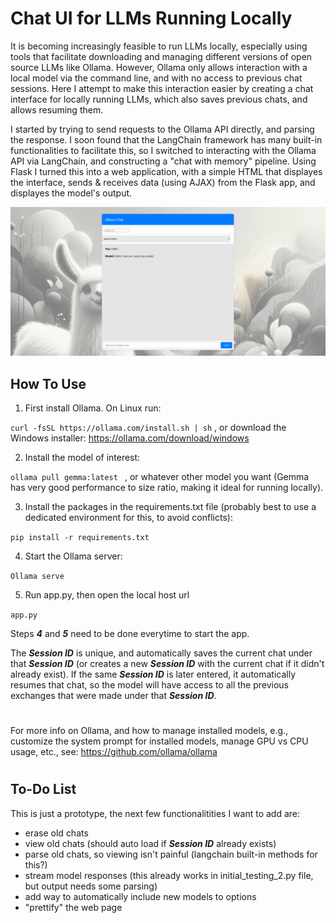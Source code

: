 # Chat UI for LLMs Running Locally

It is becoming increasingly feasible to run LLMs locally, especially using tools that facilitate downloading and managing different versions of open source LLMs like Ollama. However, Ollama only allows interaction with a local model via the command line, and with no access to previous chat sessions. Here I attempt to make this interaction easier by creating a chat interface for locally running LLMs, which also saves previous chats, and allows resuming them.

I started by trying to send requests to the Ollama API directly, and parsing the response. I soon found that the LangChain framework has many built-in functionalities to facilitate this, so I switched to interacting with the Ollama API via LangChain, and constructing a "chat with memory" pipeline. Using Flask I turned this into a web application, with a simple HTML that displayes the interface, sends & receives data (using AJAX) from the Flask app, and displayes the model's output. 

![CHAT_UI](static/images/Chat_UI.png) 

## How To Use

1) First install Ollama. On Linux run:

``` curl -fsSL https://ollama.com/install.sh | sh ``` ,      or download the Windows installer: https://ollama.com/download/windows
  

2) Install the model of interest:

``` ollama pull gemma:latest  ``` ,        or whatever other model you want (Gemma has very good performance to size ratio, making it ideal for running locally).


3) Install the packages in the requirements.txt file (probably best to use a dedicated environment for this, to avoid conflicts):

``` pip install -r requirements.txt ```
  

4) Start the Ollama server:

``` Ollama serve ```


5) Run app.py, then open the local host url

```app.py```


Steps **_4_** and **_5_** need to be done everytime to start the app.

The **_Session ID_** is unique, and automatically saves the current chat under that **_Session ID_** (or creates a new **_Session ID_** with the current chat if it didn't already exist). If the same **_Session ID_** is later entered, it automatically resumes that chat, so the model will have access to all the previous exchanges that were made under that **_Session ID_**.

# 
For more info on Ollama, and how to manage installed models, e.g., customize the system prompt for installed models, manage GPU vs CPU usage, etc., see: https://github.com/ollama/ollama
#



## To-Do List
This is just a prototype, the next few functionalitities I want to add are:
- erase old chats
- view old chats (should auto load if **_Session ID_** already exists)
- parse old chats, so viewing isn't painful (langchain built-in methods for this?)
- stream model responses (this already works in initial_testing_2.py file, but output needs some parsing)
- add way to automatically include new models to options
- "prettify" the web page



